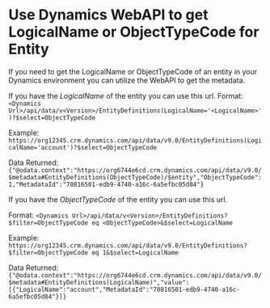 # Use Dynamics WebAPI to get LogicalName or ObjectTypeCode for Entity

If you need to get the LogicalName or ObjectTypeCode of an entity in your Dynamics environment you can utilize the WebAPI to get the metadata.

If you have the *LogicalName* of the entity you can use this url.
Format:  
`<Dynamics Url>/api/data/v<Version>/EntityDefinitions(LogicalName='<LogicalName>')?$select=ObjectTypeCode`

Example:  
`https://org12345.crm.dynamics.com/api/data/v9.0/EntityDefinitions(LogicalName='account')?$select=ObjectTypeCode`

Data Returned:
```{"@odata.context":"https://org6744e6cd.crm.dynamics.com/api/data/v9.0/$metadata#EntityDefinitions(ObjectTypeCode)/$entity","ObjectTypeCode":1,"MetadataId":"70816501-edb9-4740-a16c-6a5efbc05d84"}```

If you have the *ObjectTypeCode* of the entity you can use this url.

Format:
```<Dynamics Url>/api/data/v<Version>/EntityDefinitions?$filter=ObjectTypeCode eq <ObjectTypeCode>&$select=LogicalName```

Example:
```https://org12345.crm.dynamics.com/api/data/v9.0/EntityDefinitions?$filter=ObjectTypeCode eq 1&$select=LogicalName```

Data Returned:
```{"@odata.context":"https://org6744e6cd.crm.dynamics.com/api/data/v9.0/$metadata#EntityDefinitions(LogicalName)","value":[{"LogicalName":"account","MetadataId":"70816501-edb9-4740-a16c-6a5efbc05d84"}]}```
<!--stackedit_data:
eyJoaXN0b3J5IjpbNjY3ODU3NzEsLTE2NzQ3NTAyNDEsNDQ5OT
U0MTMzXX0=
-->